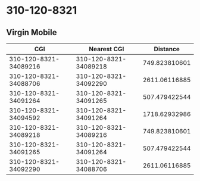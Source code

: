 # 310-120-8321
## Virgin Mobile


| CGI | Nearest CGI | Distance |
|-----|-------------|----------|
| 310-120-8321-34089216 | 310-120-8321-34089218 | 749.823810601 |
| 310-120-8321-34088706 | 310-120-8321-34092290 | 2611.06116885 |
| 310-120-8321-34091264 | 310-120-8321-34091265 | 507.479422544 |
| 310-120-8321-34094592 | 310-120-8321-34091264 | 1718.62932986 |
| 310-120-8321-34089218 | 310-120-8321-34089216 | 749.823810601 |
| 310-120-8321-34091265 | 310-120-8321-34091264 | 507.479422544 |
| 310-120-8321-34092290 | 310-120-8321-34088706 | 2611.06116885 |
